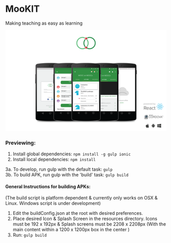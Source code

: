 # MooKIT
Making teaching as easy as learning

![MooKIT](./heroImg.png)

### Previewing:
1. Install global dependencies: `npm install -g gulp ionic`
2. Install local dependencies: `npm install`

3a. To develop, run gulp with the default task: `gulp`  
3b. To build APK, run gulp with the 'build' task: `gulp build`

#### General Instructions for building APKs:

(The build script is platform dependent & currently only works on OSX & Linux. Windows script is under development)

1. Edit the buildConfig.json at the root with desired preferences.
2. Place desired Icon & Splash Screen in the resources directory. Icons must be 192 x 192px & Splash screens must be 2208 x 2208px (With the main content within a 1200 x 1200px box in the center )
3. Run: `gulp build`

